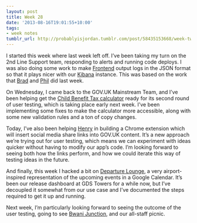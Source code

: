 ```yaml
---
layout: post
title: Week 28
date: '2013-08-16T19:01:55+10:00'
tags:
- week notes
tumblr_url: http://probablyisjordan.tumblr.com/post/58435153668/week-twenty-eight
---
```

<p>I started this week where last week left off. I&rsquo;ve been taking my turn on the 2nd Line Support team, responding to alerts and running code deploys. I was also doing some work to make <a href="https://github.com/alphagov/frontend">Frontend</a> output logs in the JSON format so that it plays nicer with our <a href="http://kibana.org/">Kibana</a> instance. This was based on the work that <a href="https://twitter.com/intranation">Brad</a> and <a href="https://twitter.com/philandstuff">Phil</a> did last week.</p>

<p>On Wednesday, I came back to the GOV.UK Mainstream Team, and I&rsquo;ve been helping get the <a href="https://github.com/alphagov/calculators">Child Benefit Tax calculator</a> ready for its second round of user testing, which is taking place early next week. I&rsquo;ve been implementing some fixes to make the calculator more accessible, along with some new validation rules and a ton of copy changes.</p>

<p>Today, I&rsquo;ve also been helping <a href="https://twitter.com/HenryHadlow">Henry</a> in building a Chrome extension which will insert social media share links into GOV.UK content. It&rsquo;s a new approach we&rsquo;re trying out for user testing, which means we can experiment with ideas quicker without having to modify our app&rsquo;s code. I&rsquo;m looking forward to seeing both how the links perform, and how we could iterate this way of testing ideas in the future.</p>

<p>And finally, this week I hacked a bit on <a href="https://github.com/JordanHatch/departure-lounge">Departure Lounge</a>, a very airport-inspired representation of the upcoming events in a Google Calendar. It&rsquo;s been our release dashboard at GDS Towers for a while now, but I&rsquo;ve decoupled it somewhat from our use case and I&rsquo;ve documented the steps required to get it up and running.</p>

<p>Next week, I&rsquo;m particularly looking forward to seeing the outcome of the user testing, going to see <a href="https://twitter.com/BwaniJunction">Bwani Junction</a>, and our all-staff picnic.</p>
